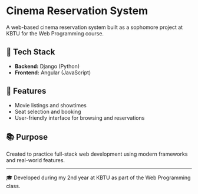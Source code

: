 # Cinema Reservation System

A web-based cinema reservation system built as a sophomore project at KBTU for the Web Programming course.

## 🔧 Tech Stack
- **Backend:** Django (Python)
- **Frontend:** Angular (JavaScript)

## 🎯 Features
- Movie listings and showtimes
- Seat selection and booking
- User-friendly interface for browsing and reservations

## 📚 Purpose
Created to practice full-stack web development using modern frameworks and real-world features.

---

🎓 Developed during my 2nd year at KBTU as part of the Web Programming class.
